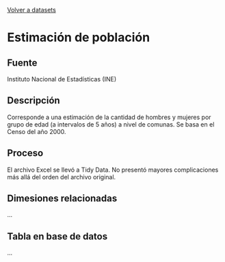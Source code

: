 [Volver a datasets](../datasets.md)

# Estimación de población

## Fuente

Instituto Nacional de Estadísticas (INE)

## Descripción

Corresponde a una estimación de la cantidad de hombres y mujeres por grupo de edad (a intervalos de 5 años) a nivel de comunas. Se basa en el Censo del año 2000.

## Proceso

El archivo Excel se llevó a Tidy Data. No presentó mayores complicaciones más allá del orden del archivo original.

## Dimesiones relacionadas
...

## Tabla en base de datos
...



